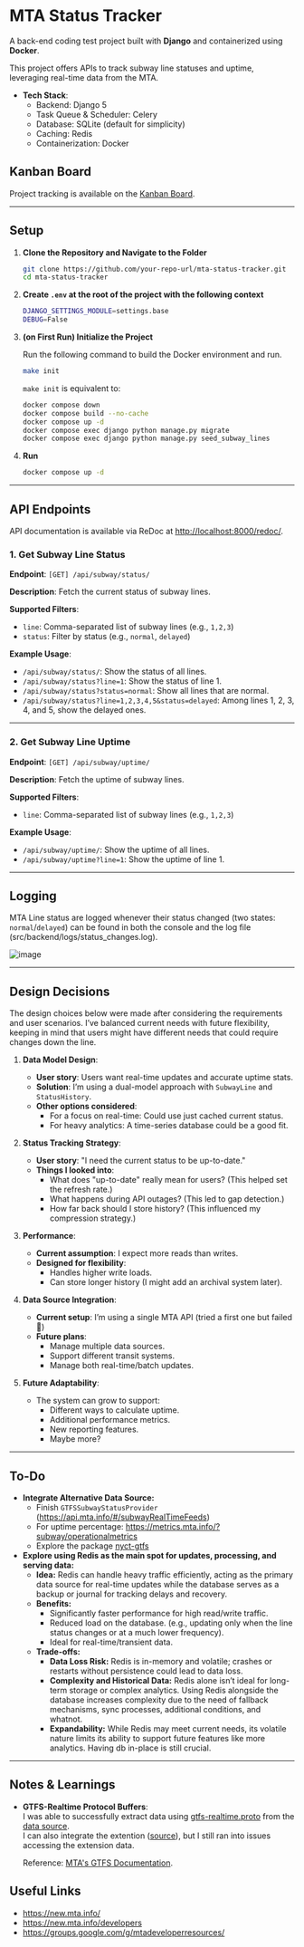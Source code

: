 # MTA Status Tracker

A back-end coding test project built with **Django** and containerized using **Docker**.

This project offers APIs to track subway line statuses and uptime, leveraging real-time data from the MTA.

-   **Tech Stack**:
    -   Backend: Django 5
    -   Task Queue & Scheduler: Celery
    -   Database: SQLite (default for simplicity)
    -   Caching: Redis
    -   Containerization: Docker

## Kanban Board

Project tracking is available on the [Kanban Board](https://github.com/users/frozen0601/projects/3).

---

## Setup

1. **Clone the Repository and Navigate to the Folder**

    ```bash
    git clone https://github.com/your-repo-url/mta-status-tracker.git
    cd mta-status-tracker
    ```
2. **Create `.env` at the root of the project with the following context**
    ```bash
    DJANGO_SETTINGS_MODULE=settings.base
    DEBUG=False
    ```

2. **(on First Run) Initialize the Project**
   
   Run the following command to build the Docker environment and run.

    ```bash
    make init
    ```

    `make init` is equivalent to:
    ```bash
	docker compose down
	docker compose build --no-cache
	docker compose up -d
	docker compose exec django python manage.py migrate
	docker compose exec django python manage.py seed_subway_lines
    ```

4. **Run**
    ```bash
    docker compose up -d
    ```

---

## API Endpoints
API documentation is available via ReDoc at [http://localhost:8000/redoc/](http://localhost:8000/redoc/).

### 1. **Get Subway Line Status**

**Endpoint**:
`[GET] /api/subway/status/`

**Description**:
Fetch the current status of subway lines.

**Supported Filters**:

-   `line`: Comma-separated list of subway lines (e.g., `1,2,3`)
-   `status`: Filter by status (e.g., `normal`, `delayed`)

**Example Usage**:

-   `/api/subway/status/`: Show the status of all lines.
-   `/api/subway/status?line=1`: Show the status of line 1.
-   `/api/subway/status?status=normal`: Show all lines that are normal.
-   `/api/subway/status?line=1,2,3,4,5&status=delayed`: Among lines 1, 2, 3, 4, and 5, show the delayed ones.

---

### 2. **Get Subway Line Uptime**

**Endpoint**:
`[GET] /api/subway/uptime/`

**Description**:
Fetch the uptime of subway lines.

**Supported Filters**:

-   `line`: Comma-separated list of subway lines (e.g., `1,2,3`)

**Example Usage**:

-   `/api/subway/uptime/`: Show the uptime of all lines.
-   `/api/subway/uptime?line=1`: Show the uptime of line 1.


---
## Logging
MTA Line status are logged whenever their status changed (two states: `normal`/`delayed`) can be found in both the console and the log file (src/backend/logs/status_changes.log).

![image](https://github.com/user-attachments/assets/a1d16f47-1920-40eb-acb2-49590d78ec74)

---

## Design Decisions  
The design choices below were made after considering the requirements and user scenarios. I’ve balanced current needs with future flexibility, keeping in mind that users might have different needs that could require changes down the line.

1. **Data Model Design**:  
   - **User story**: Users want real-time updates and accurate uptime stats.
   - **Solution**: I’m using a dual-model approach with `SubwayLine` and `StatusHistory`.
   - **Other options considered**:
     * For a focus on real-time: Could use just cached current status.
     * For heavy analytics: A time-series database could be a good fit.

2. **Status Tracking Strategy**:
   - **User story**: "I need the current status to be up-to-date."
   - **Things I looked into**:
     * What does "up-to-date" really mean for users? (This helped set the refresh rate.)
     * What happens during API outages? (This led to gap detection.)
     * How far back should I store history? (This influenced my compression strategy.)
       
3. **Performance**:
   - **Current assumption**: I expect more reads than writes.
   - **Designed for flexibility**:
     * Handles higher write loads.
     * Can store longer history (I might add an archival system later).
       
4. **Data Source Integration**:  
   - **Current setup**: I’m using a single MTA API (tried a first one but failed🫠)
   - **Future plans**:
     * Manage multiple data sources.
     * Support different transit systems.
     * Manage both real-time/batch updates.
       
5. **Future Adaptability**:
   - The system can grow to support:
     * Different ways to calculate uptime.
     * Additional performance metrics.
     * New reporting features.
     * Maybe more?

---

## To-Do
-   **Integrate Alternative Data Source:**
    - Finish `GTFSSubwayStatusProvider` (https://api.mta.info/#/subwayRealTimeFeeds)
    - For uptime percentage: https://metrics.mta.info/?subway/operationalmetrics
    - Explore the package [nyct-gtfs](https://github.com/Andrew-Dickinson/nyct-gtfs)
-   **Explore using Redis as the main spot for updates, processing, and serving data:**  
       - **Idea:** Redis can handle heavy traffic efficiently, acting as the primary data source for real-time updates while the database serves as a backup or journal for tracking delays and recovery.
       - **Benefits:**  
         - Significantly faster performance for high read/write traffic.
         - Reduced load on the database. (e.g., updating only when the line status changes or at a much lower frequency).
         - Ideal for real-time/transient data.
       - **Trade-offs:**  
         - **Data Loss Risk:** Redis is in-memory and volatile; crashes or restarts without persistence could lead to data loss.  
         - **Complexity and Historical Data:**  Redis alone isn’t ideal for long-term storage or complex analytics. Using Redis alongside the database increases complexity due to the need of fallback mechanisms, sync processes, additional conditions, and whatnot.
         - **Expandability:** While Redis may meet current needs, its volatile nature limits its ability to support future features like more analytics. Having db in-place is still crucial.

--- 

## Notes & Learnings

- **GTFS-Realtime Protocol Buffers**:  
  I was able to successfully extract data using [gtfs-realtime.proto](https://github.com/google/transit/blob/master/gtfs-realtime/proto/gtfs-realtime.proto) from the [data source](https://api.mta.info/#/subwayRealTimeFeeds).  
  I can also integrate the extention  ([source](https://github.com/OneBusAway/onebusaway-gtfs-realtime-api/blob/master/src/main/proto/com/google/transit/realtime/gtfs-realtime-service-status.proto)), but I still ran into issues accessing the extension data.

  Reference: [MTA's GTFS Documentation](https://new.mta.info/document/90881).

## Useful Links
- https://new.mta.info/
- https://new.mta.info/developers
- https://groups.google.com/g/mtadeveloperresources/
